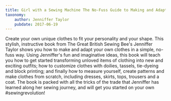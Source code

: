 ```yaml
---
title: Girl with a Sewing Machine The No-Fuss Guide to Making and Adapting Your Own Clothes
taxonomy:
	author: Jenniffer Taylor
	pubdate: 2017-06-19
---
```

Create your own unique clothes to fit your personality and your shape. This stylish, instructive book from The Great British Sewing Bee's Jenniffer Taylor shows you how to make and adapt your own clothes in a simple, no-fuss way. Using Jenniffer's fun and imaginative ideas, this book will teach you how to get started transforming unloved items of clothing into new and exciting outfits; how to customize clothes with doilies, tassels, tie-dyeing and block printing; and finally how to measure yourself, create patterns and make clothes from scratch, including dresses, skirts, tops, trousers and a coat. The book is packed with all the tricks of the trade that Jenniffer has learned along her sewing journey, and will get you started on your own #sewingrevolution!